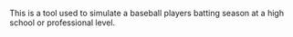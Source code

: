 This is a tool used to simulate a baseball players batting season at a high school or professional level.
